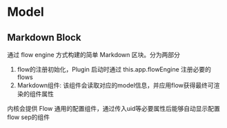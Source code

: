 # Model

## Markdown Block

通过 flow engine 方式构建的简单 Markdown 区块。分为两部分
1. flow的注册初始化，Plugin 启动时通过 this.app.flowEngine 注册必要的 flows
2. Markdown组件: 该组件会读取对应的model信息，并应用flow获得最终可渲染的组件属性

内核会提供 Flow 通用的配置组件，通过传入uid等必要属性后能够自动显示配置flow sep的组件

<code src="./demos/models/markdown.tsx"></code>
